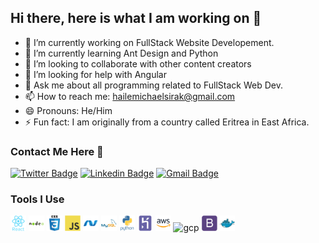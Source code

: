 
   
## Hi there, here is what I am working on 👋

- 🔭 I’m currently working on FullStack Website Developement.
- 🌱 I’m currently learning Ant Design and Python
- 👯 I’m looking to collaborate with other content creators
- 🤔 I’m looking for help with Angular
- 💬 Ask me about all programming related to FullStack Web Dev.
- 📫 How to reach me: hailemichaelsirak@gmail.com
- 😄 Pronouns: He/Him
- ⚡ Fun fact: I am originally from a country called Eritrea in East Africa.

### Contact Me Here 💬

[![Twitter Badge](https://img.shields.io/badge/-@sirakhailemich1-1ca0f1?style=flat-square&labelColor=1ca0f1&logo=twitter&logoColor=white&link=https://twitter.com/SirakHailemich1)](https://twitter.com/SirakHailemich1) [![Linkedin Badge](https://img.shields.io/badge/-sirakhailemichael-blue?style=flat-square&logo=Linkedin&logoColor=white&link=https://www.linkedin.com/in/sirak-hailemichael-156a4620a/)](https://www.linkedin.com/in/sirak-hailemichael-156a4620a/)
[![Gmail Badge](https://img.shields.io/badge/-hailemichaelsirak@gmail.com-c14438?style=flat-square&logo=Gmail&logoColor=white&link=mailto:hailemichaelsirak@gmail.com)](mailto:hailemichaelsirak@gmail.com)

### Tools I Use
<p align="left">
<img src="https://raw.githubusercontent.com/devicons/devicon/master/icons/react/react-original-wordmark.svg" alt="react" width="25" height="25" />
<img src="https://raw.githubusercontent.com/devicons/devicon/master/icons/nodejs/nodejs-original-wordmark.svg" alt="nodejs" width="25" height="25" />
<img src="https://raw.githubusercontent.com/devicons/devicon/master/icons/css3/css3-original-wordmark.svg" alt="css3" width="25" height="25" />
<img src="https://raw.githubusercontent.com/devicons/devicon/master/icons/javascript/javascript-original.svg" alt="javascript" width="25" height="25" />
<img src="https://raw.githubusercontent.com/devicons/devicon/master/icons/dot-net/dot-net-original.svg" alt=".NET" width="25" height="25" />
<img src="https://raw.githubusercontent.com/devicons/devicon/master/icons/mysql/mysql-original-wordmark.svg" alt="mysql" width="25" height="25" />
<img src="https://raw.githubusercontent.com/devicons/devicon/master/icons/python/python-original-wordmark.svg" alt="python" width="25" height="25" />
<img src="https://raw.githubusercontent.com/devicons/devicon/master/icons/heroku/heroku-plain.svg" alt="heroku" width="25" height="25" />
<img src="https://raw.githubusercontent.com/github/explore/80688e429a7d4ef2fca1e82350fe8e3517d3494d/topics/aws/aws.png" alt="aws" width="25" height="25" />
<img src="https://www.vectorlogo.zone/logos/google_cloud/google_cloud-icon.svg" alt="gcp" width="25" height="25" />
<img src="https://raw.githubusercontent.com/devicons/devicon/master/icons/bootstrap/bootstrap-plain.svg" alt="bootstrap" width="25" height="25" />
<img src="https://raw.githubusercontent.com/devicons/devicon/master/icons/docker/docker-original.svg" alt="Docker" width="25" height="25" />
</p>
